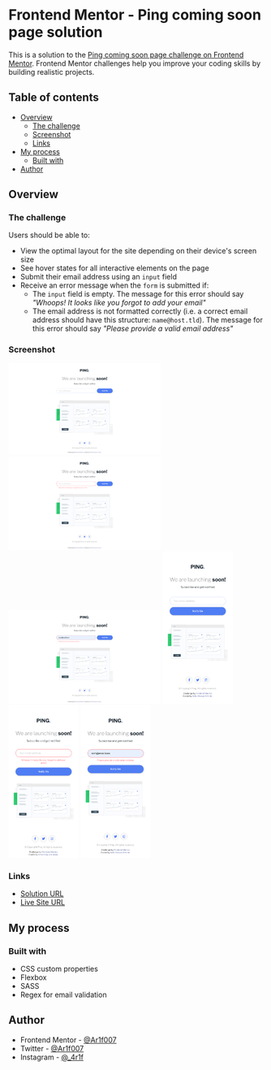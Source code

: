 # Frontend Mentor - Ping coming soon page solution

This is a solution to the [Ping coming soon page challenge on Frontend Mentor](https://www.frontendmentor.io/challenges/ping-single-column-coming-soon-page-5cadd051fec04111f7b848da). Frontend Mentor challenges help you improve your coding skills by building realistic projects.

## Table of contents

- [Overview](#overview)
  - [The challenge](#the-challenge)
  - [Screenshot](#screenshot)
  - [Links](#links)
- [My process](#my-process)
  - [Built with](#built-with)
- [Author](#author)

## Overview

### The challenge

Users should be able to:

- View the optimal layout for the site depending on their device's screen size
- See hover states for all interactive elements on the page
- Submit their email address using an `input` field
- Receive an error message when the `form` is submitted if:
  - The `input` field is empty. The message for this error should say _"Whoops! It looks like you forgot to add your email"_
  - The email address is not formatted correctly (i.e. a correct email address should have this structure: `name@host.tld`). The message for this error should say _"Please provide a valid email address"_

### Screenshot

<img src="images/sc-desktop.png" width="300">
<img src="images/sc-desktop-error-state--1.png" width="300">
<img src="images/sc-desktop-error-state--2.png" width="300">
<img src="images/sc-phone.png" height="300">
<img src="images/sc-phone-error-state--1.png" height="300">
<img src="images/sc-phone-error-state--2.png" height="300">

### Links

- [Solution URL](https://github.com/Ar1f007/fmentor-Ping-coming-soon-page)
- [Live Site URL](https://ping-coming-soon-page-ar1f007.vercel.app/)

## My process

### Built with

- CSS custom properties
- Flexbox
- SASS
- Regex for email validation

## Author

- Frontend Mentor - [@Ar1f007](https://www.frontendmentor.io/profile/Ar1f007)
- Twitter - [@Ar1f007](https://twitter.com/Ar1f_007)
- Instagram - [@\_4r1f](https://www.instagram.com/_4r1f)
